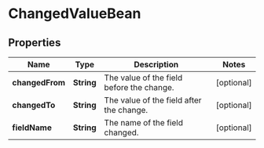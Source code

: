 # ChangedValueBean

## Properties
Name | Type | Description | Notes
------------ | ------------- | ------------- | -------------
**changedFrom** | **String** | The value of the field before the change. |  [optional]
**changedTo** | **String** | The value of the field after the change. |  [optional]
**fieldName** | **String** | The name of the field changed. |  [optional]
